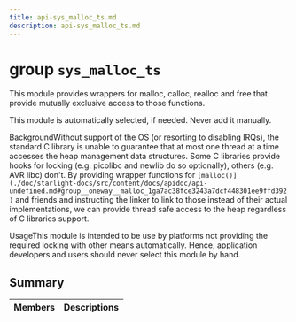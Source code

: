 ```yaml
---
title: api-sys_malloc_ts.md
description: api-sys_malloc_ts.md
---
```

# group `sys_malloc_ts` 

This module provides wrappers for malloc, calloc, realloc and free that provide mutually exclusive access to those functions.

This module is automatically selected, if needed. Never add it manually.

BackgroundWithout support of the OS (or resorting to disabling IRQs), the standard C library is unable to guarantee that at most one thread at a time accesses the heap management data structures. Some C libraries provide hooks for locking (e.g. picolibc and newlib do so optionally), others (e.g. AVR libc) don't. By providing wrapper functions for `[malloc()](./doc/starlight-docs/src/content/docs/apidoc/api-undefined.md#group__oneway__malloc_1ga7ac38fce3243a7dcf448301ee9ffd392)` and friends and instructing the linker to link to those instead of their actual implementations, we can provide thread safe access to the heap regardless of C libraries support.

UsageThis module is intended to be use by platforms not providing the required locking with other means automatically. Hence, application developers and users should never select this module by hand.

## Summary

 Members                        | Descriptions                                
--------------------------------|---------------------------------------------

